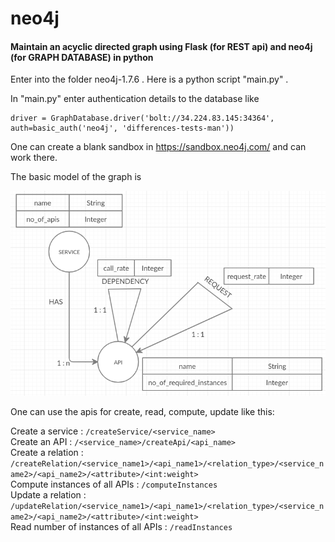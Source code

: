 # neo4j
#### Maintain an acyclic directed graph using Flask (for REST api) and neo4j (for GRAPH DATABASE) in python

Enter into the folder neo4j-1.7.6 . Here is a python script "main.py" .

In "main.py" enter authentication details to the database like 
```
driver = GraphDatabase.driver('bolt://34.224.83.145:34364', auth=basic_auth('neo4j', 'differences-tests-man'))
```
One can create a blank sandbox in https://sandbox.neo4j.com/ and can work there.

The basic model of the graph is 

![data_model](https://github.com/RudrajitDawn/neo4j/blob/master/data_model.png)

One can use the apis for create, read, compute, update like this:

Create a service : ```/createService/<service_name>```  
Create an API : ```/<service_name>/createApi/<api_name>```  
Create a relation : ```/createRelation/<service_name1>/<api_name1>/<relation_type>/<service_name2>/<api_name2>/<attribute>/<int:weight>```  
Compute instances of all APIs : ```/computeInstances```  
Update a relation : ```/updateRelation/<service_name1>/<api_name1>/<relation_type>/<service_name2>/<api_name2>/<attribute>/<int:weight>```  
Read number of instances of all APIs : ```/readInstances```  
